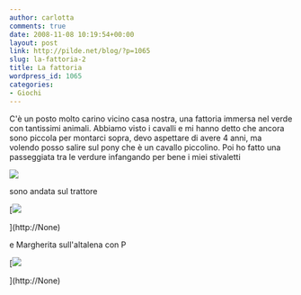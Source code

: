 ```yaml
---
author: carlotta
comments: true
date: 2008-11-08 10:19:54+00:00
layout: post
link: http://pilde.net/blog/?p=1065
slug: la-fattoria-2
title: La fattoria
wordpress_id: 1065
categories:
- Giochi
---
```


C'è un posto molto carino vicino casa nostra, una fattoria immersa nel verde con tantissimi animali. Abbiamo visto i cavalli e mi hanno detto che ancora sono piccola per montarci sopra, devo aspettare di avere 4 anni, ma volendo posso salire sul pony che è un cavallo piccolino. Poi ho fatto una passeggiata tra le verdure infangando per bene i miei stivaletti

![]({{baseurl}}/uploads/2008/11/fattoria1.jpg)




sono andata sul trattore

[![]({{baseurl}}/uploads/2008/11/fattoria2.jpg)


](http://None)




e Margherita sull'altalena con P

[![]({{baseurl}}/uploads/2008/11/fattoria3.jpg)


](http://None)




[](http://None)



